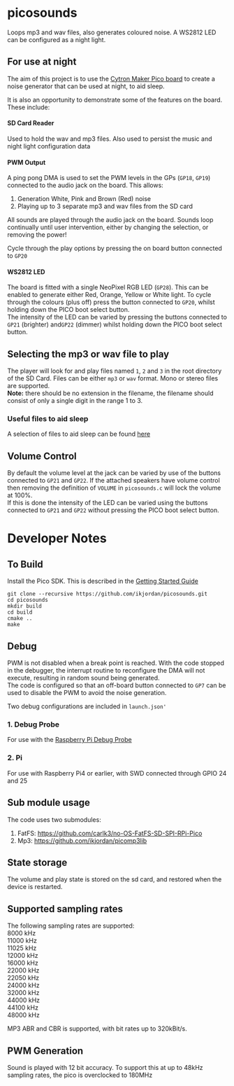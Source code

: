 # picosounds
Loops mp3 and wav files, also generates coloured noise. A WS2812 LED can be configured as a night light.

## For use at night

The aim of this project is to use the [Cytron Maker Pico board](https://github.com/CytronTechnologies/MAKER-PI-PICO) to create a noise generator that can be used at night, to aid sleep.

It is also an opportunity to demonstrate some of the features on the board. These include:
#### SD Card Reader  
Used to hold the wav and mp3 files. Also used to persist the music and night light configuration data
#### PWM Output
A ping pong DMA is used to set the PWM levels in the GPs (`GP18`, `GP19`) connected to the audio jack on the board. This allows:
1. Generation White, Pink and Brown (Red) noise
2. Playing up to 3 separate mp3 and wav files from the SD card

All sounds are played through the audio jack on the board. Sounds loop continually until user intervention, either by changing the selection, or removing the power!

Cycle through the play options by pressing the on board button connected to `GP20`

#### WS2812 LED
The board is fitted with a single NeoPixel RGB LED (`GP28`). This can be enabled to generate either Red, Orange, Yellow or White light. To cycle through the colours (plus off) press the button connected to `GP20`, whilst holding down the PICO boot select button.  
The intensity of the LED can be varied by pressing the buttons connected to `GP21` (brighter) and`GP22` (dimmer) whilst holding down the PICO boot select button.
## Selecting the mp3 or wav file to play
The player will look for and play files named `1`, `2` and `3` in the root directory of the SD Card. Files can be either `mp3` or `wav` format. Mono or stereo files are supported.  
**Note:** there should be no extension in the filename, the filename should consist of only a single digit in the range 1 to 3.

### Useful files to aid sleep
A selection of files to aid sleep can be found [here](https://archive.org/details/relaxingsounds/)

## Volume Control
By default the volume level at the jack can be varied by use of the buttons connected to `GP21` and `GP22`. If the attached speakers have volume control then removing the definition of `VOLUME` in `picosounds.c` will lock the volume at 100%.  
If this is done the intensity of the LED can be varied using the buttons connected to `GP21` and `GP22` without pressing the PICO boot select button.

# Developer Notes
## To Build
Install the Pico SDK. This is described in the [Getting Started Guide](https://datasheets.raspberrypi.com/pico/getting-started-with-pico.pdf)


`git clone --recursive https://github.com/ikjordan/picosounds.git`  
`cd picosounds`   
`mkdir build`  
`cd build`  
`cmake ..`  
`make`

## Debug
PWM is not disabled when a break point is reached. With the code stopped in the debugger, the interrupt routine to reconfigure the DMA will not execute, resulting in random sound being generated.  
The code is configured so that an off-board button connected to `GP7` can be used to disable the PWM to avoid the noise generation.  

Two debug configurations are included in `launch.json'`  
### 1. Debug Probe
For use with the [Raspberry Pi Debug Probe](https://www.raspberrypi.com/products/debug-probe/)
### 2. Pi
For use with Raspberry Pi4 or earlier, with SWD connected through GPIO 24 and 25
## Sub module usage
The code uses two submodules:  
1. FatFS:   https://github.com/carlk3/no-OS-FatFS-SD-SPI-RPi-Pico  
2. Mp3:     https://github.com/ikjordan/picomp3lib

## State storage
The volume and play state is stored on the sd card, and restored when the device is restarted.

## Supported sampling rates
The following sampling rates are supported:  
8000 kHz  
11000 kHz  
11025 kHz  
12000 kHz  
16000 kHz  
22000 kHz  
22050 kHz  
24000 kHz  
32000 kHz  
44000 kHz  
44100 kHz  
48000 kHz  

MP3 ABR and CBR is supported, with bit rates up to 320kBit/s.

## PWM Generation
Sound is played with 12 bit accuracy. To support this at up to 48kHz sampling rates, the pico is overclocked to 180MHz
